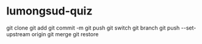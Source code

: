 # lumongsud-quiz
git clone
git add 
git commit -m
git push
git switch
git branch
git push --set-upstream origin 
git merge
git restore
